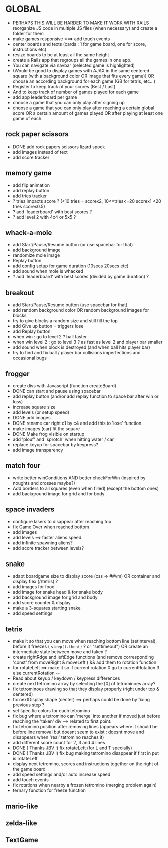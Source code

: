 # GLOBAL

- PERHAPS THIS WILL BE HARDER TO MAKE IT WORK WITH RAILS reorganize JS code in multiple JS files (when necessary) and create a folder for them
- make games responsive ===> add touch events
- center boards and texts (cards : 1 for game board, one for score, instructions etc)
- resize boards to be at least all the same height
- create a Rails app that regroups all the games in one app.
- You can navigate via navbar (selected game is highlighted)
- (Would be good to display games with AJAX in the same centered square (with a background color OR image that fits every game)) OR choose an according background for each game (GB for tetris, etc...)
- Register to keep track of your scores (Best / Last)
- And to keep track of number of games played for each game
- add app leaderboard per game
- choose a game that you can only play after signing up
- choose a game that you can only play after reaching a certain global score OR a certain amount of games played OR after playing at least one game of each.

## rock paper scissors
- DONE add rock papers scissors lizard spock
- add images instead of text
- add score tracker

## memory game
- add flip animation
- add replay button
- add tries tracker
- ? tries impacts score ? (<10 tries = scorex2, 10<=tries<=20 scorex1 <20 tries scorex0.5)
- ? add 'leaderboard' with best scores ?
- ? add level 2 with 4x4 or 5x5 ?

## whack-a-mole
- add Start/Pause/Resume button (or use spacebar for that)
- add background image
- randomize mole image
- Replay button
- add config setup for game duration (10secs 20secs etc)
- add sound when mole is whacked
- ? add 'leaderboard' with best scores (divided by game duration) ?

## breakout
- add Start/Pause/Resume button (use spacebar for that)
- add random background color OR random background images for blocks
- try to give blocks a random size and still fill the top
- add Give up button = triggers lose
- add Replay button
- when win : go to level 2 ? ball faster
- when win level 2 : go to level 3 ? as fast as level 2 and player bar smaller
- add sound when block is destroyed (and when ball hits player bar)
- try to find and fix ball / player bar collisions imperfections and occasional bugs

## frogger
- create divs with Javascript (function createBoard)
- DONE can start and pause using spacebar
- add replay button (and/or add replay function to space bar after win or loss)
- increase square size
- add levels (or setup speed)
- DONE add images
- DONE rename car right c1 by c4 and add this to 'lose' function
- make images (car) fit the square
- DONE Make frog visible on startup
- add 'plouf' and 'sprotch' when hitting water / car
- replace keyup for spacebar by keypress?
- add image transparency

## match four
- write better winConditions AND better checkForWin (inspired by noughts and crosses maybe?)
- Add borders to all squares (even when filled) (except the bottom ones)
- add background image for grid and for body

## space invaders
- configure lasers to disappear after reaching top
- fix Game Over when reached bottom
- add images
- add levels ==> faster aliens speed
- add infinite spawning aliens?
- add score tracker between levels?

## snake
- adapt boardgame size to display score (css => ##vm) OR container and display flex (//tetris) ?
- add images for food
- add image for snake head & for snake body
- add background image for grid and body
- add score counter & display
- make a 3-squares starting snake
- add speed settings

## tetris
- make it so that you can move when reaching bottom line (setInterval), before it freezes ( ```sleep().then()``` ? or "settimeout")
OR create an intermediate state between move and taken ?
- create rightRdge and leftEdge functions (and remove corresponding 'const' from moveRight & moveLeft ) && add them to rotation function
- for rotateLeft ==> make it so if current rotation 0 go to currentRotation 3 else currentRotation --
- Read about keyup / keydown / keypress differences
- create nextTetromino array by selecting the [0] of tetrominoes array?
- fix tetrominoes drawing so that they display properly (right under top & centered)
- fix nextDisplay shape (center) ==> perhaps could be done by fixing previous step ?
- set ŝpecific colors for each tetromino
- fix bug where a tetromino can 'merge' into another if moved just before reaching the 'taken' div ==> related to first point.
- fix tetromino position after removing lines (appears where it should be before line removal but doesnt seem to exist : doesnt move and disappears when 'real' tetromino reaches it)
- add different score count for 2, 3 and 4 lines
- DONE ( Thanks JBV !) fix rotateLeft (for L and T specially)
- DONE ( Thanks JBV !) fix bug making tetromino disappear if first in put is rotateLeft
- display next tetromino, scores and instructions together on the right of the game board
- add speed settings and/or auto increase speed
- add touch events
- fix rotations when nearby a frozen tetromino (merging problem again)
- ternary function for freeze function

## mario-like

## zelda-like

## TextGame
